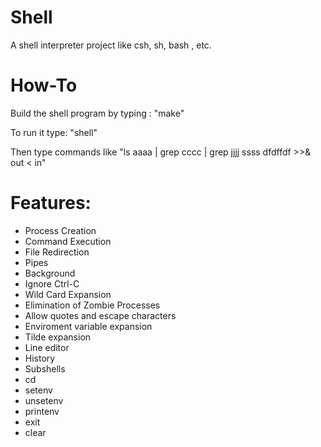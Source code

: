 Shell
=====

A shell interpreter project like csh, sh, bash , etc. 

How-To
======

Build the shell program by typing :
	"make"

To run it type:
    "shell"

Then type commands like
     "ls aaaa | grep cccc | grep jjjj ssss dfdffdf >>& out < in"


Features:
=========

- Process Creation
- Command Execution
- File Redirection
- Pipes
- Background
- Ignore Ctrl-C
- Wild Card Expansion
- Elimination of Zombie Processes
- Allow quotes and escape characters
- Enviroment variable expansion
- Tilde expansion
- Line editor
- History
- Subshells
- cd
- setenv
- unsetenv
- printenv
- exit
- clear

